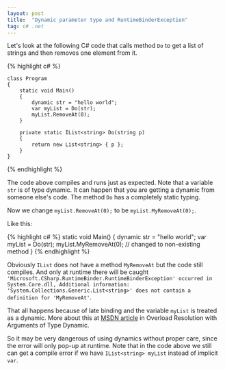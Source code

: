 ```yaml
---
layout: post
title:  "Dynamic parameter type and RuntimeBinderException"
tag: c# .net
---
```


Let's look at the following C# code that calls method `Do` to get a list of strings and then removes one element from it.

{% highlight c# %}

	class Program
	{
	    static void Main()
	    {
	        dynamic str = "hello world";
	        var myList = Do(str);
	        myList.RemoveAt(0);
	    }

	    private static IList<string> Do(string p)
	    {
	        return new List<string> { p };
	    }
	}

{% endhighlight %}

The code above compiles and runs just as expected. Note that a variable `str` is of type dynamic. It can happen that you are getting a dynamic from someone else's code. The method `Do` has a completely static typing.

Now we change `myList.RemoveAt(0);` to be `myList.MyRemoveAt(0);`.

Like this:

{% highlight c# %}
static void Main()
{
    dynamic str = "hello world";
    var myList = Do(str);
    myList.MyRemoveAt(0); // changed to non-existing method
}
{% endhighlight %}

Obviously `IList` does not have a method `MyRemoveAt` but the code still compiles. And only at runtime there will be caught `'Microsoft.CSharp.RuntimeBinder.RuntimeBinderException' occurred in System.Core.dll, Additional information: 'System.Collections.Generic.List<string>' does not contain a definition for 'MyRemoveAt'`.

That all happens because of late binding and the variable `myList` is treated as a dynamic. More about this at [MSDN article](https://msdn.microsoft.com/en-us/library/dd264736.aspx) in Overload Resolution with Arguments of Type Dynamic.

So it may be very dangerous of using dynamics without proper care, since the error will only pop-up at runtime. Note that in the code above we still can get a compile error if we have `IList<string> myList` instead of implicit `var`.